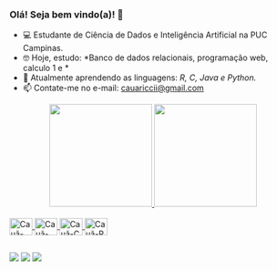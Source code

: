 ### Olá! Seja bem vindo(a)! 👋

- 💻 Estudante de Ciência de Dados e Inteligência Artificial na PUC Campinas.
- 🤓 Hoje, estudo: *Banco de dados relacionais, programação web, calculo 1 e * 
- 🤔 Atualmente aprendendo as linguagens: *R, C, Java e Python.*
- 📫 Contate-me no e-mail: cauariccii@gmail.com

<div align="center">
  <a href="https://github.com/cauaricci">
  <img height="180em" src="https://github-readme-stats.vercel.app/api?username=cauaricci&show_icons=false&theme=dark&include_all_commits=true&count_private=true"/>
  <img height="180em" src="https://github-readme-stats.vercel.app/api/top-langs/?username=cauaricci&layout=compact&langs_count=7&theme=dark"/>
</div>
<div style="display: inline_block"><br>
  <img align="center" alt="Cauã-Js" height="30" width="40" src="https://cdn.jsdelivr.net/gh/devicons/devicon/icons/javascript/javascript-original.svg">
  <img align="center" alt="Cauã-Python" height="30" width="40" src="https://cdn.jsdelivr.net/gh/devicons/devicon/icons/python/python-original.svg">
  <img align="center" alt="Cauã-C" height="30" width="40" src="https://cdn.jsdelivr.net/gh/devicons/devicon/icons/c/c-original.svg">
  <img align="center" alt="Cauã-R" height="30" width="40" src="https://cdn.jsdelivr.net/gh/devicons/devicon/icons/r/r-original.svg">
</div>
  
   ##
 
<div> 
  <a href="https://instagram.com/cauaariccii_" target="_blank"><img src="https://img.shields.io/badge/-Instagram-%23E4405F?style=for-the-badge&logo=instagram&logoColor=white" target="_blank"></a>
  <a href = "mailto:cauariccii@gmail.com"><img src="https://img.shields.io/badge/-Gmail-%23333?style=for-the-badge&logo=gmail&logoColor=white" target="_blank"></a>
  <a href="https://www.linkedin.com/in/cauã-ricci-182200234/" target="_blank"><img src="https://img.shields.io/badge/-LinkedIn-%230077B5?style=for-the-badge&logo=linkedin&logoColor=white" target="_blank"></a> 
  
 
</div>
